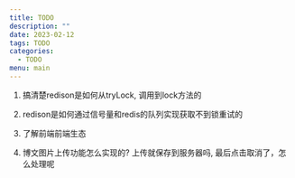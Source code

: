 ```yaml
---
title: TODO
description: ""
date: 2023-02-12
tags: TODO
categories:
  - TODO
menu: main
---
```


1. 搞清楚redison是如何从tryLock, 调用到lock方法的
2. redison是如何通过信号量和redis的队列实现获取不到锁重试的
3. 了解前端前端生态

4. 博文图片上传功能怎么实现的? 上传就保存到服务器吗, 最后点击取消了，怎么处理呢
